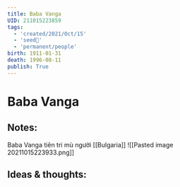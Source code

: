 ```yaml
---
title: Baba Vanga
UID: 211015223859
tags:
  - 'created/2021/Oct/15'
  - 'seed🥜'
  - 'permanent/people'
birth: 1911-01-31
death: 1996-08-11
publish: True
---
```

# Baba Vanga

## Notes:
Baba Vanga tiên tri mù người [[Bulgaria]]
![[Pasted image 20211015223933.png]]

## Ideas & thoughts:
